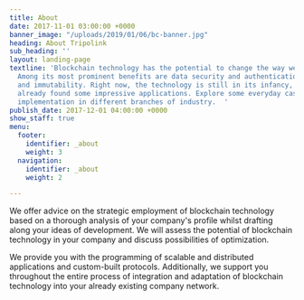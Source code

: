 ```yaml
---
title: About
date: 2017-11-01 03:00:00 +0000
banner_image: "/uploads/2019/01/06/bc-banner.jpg"
heading: About Tripolink
sub_heading: ''
layout: landing-page
textline: 'Blockchain technology has the potential to change the way we run companies!
  Among its most prominent benefits are data security and authentication, transparency
  and immutability. Right now, the technology is still in its infancy, but it has
  already found some impressive applications. Explore some everyday cases of blockchain
  implementation in different branches of industry.  '
publish_date: 2017-12-01 04:00:00 +0000
show_staff: true
menu:
  footer:
    identifier: _about
    weight: 3
  navigation:
    identifier: _about
    weight: 2

---
```

We offer advice on the strategic employment of blockchain technology based on a thorough analysis of your company's profile whilst drafting along your ideas of development. We will assess the potential of blockchain technology in your company and discuss possibilities of optimization.

We provide you with the programming of scalable and distributed applications and custom-built protocols. Additionally, we support you throughout the entire process of integration and adaptation of blockchain technology into your already existing company network.